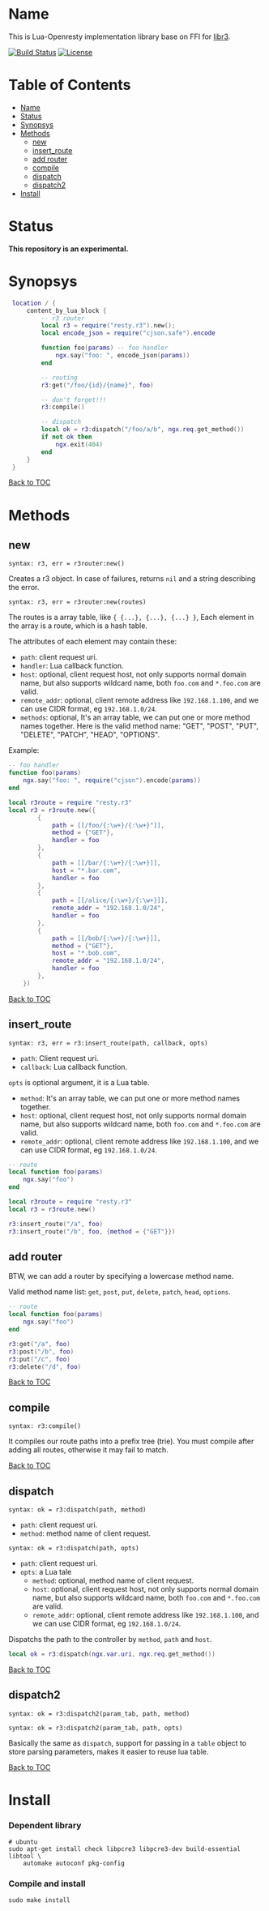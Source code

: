 Name
====
This is Lua-Openresty implementation library base on FFI for [libr3](https://github.com/c9s/r3).

[![Build Status](https://travis-ci.org/iresty/lua-resty-libr3.svg?branch=master)](https://travis-ci.org/iresty/lua-resty-libr3)
[![License](https://img.shields.io/badge/License-Apache%202.0-blue.svg)](https://github.com/iresty/lua-resty-libr3/blob/master/LICENSE)

Table of Contents
=================

* [Name](#name)
* [Status](#status)
* [Synopsys](#synopsys)
* [Methods](#methods)
    * [new](#new)
    * [insert_route](#insert_route)
    * [add router](#add-router)
    * [compile](#compile)
    * [dispatch](#dispatch)
    * [dispatch2](#dispatch2)
* [Install](#install)

Status
======

**This repository is an experimental.**

Synopsys
========

```lua
 location / {
     content_by_lua_block {
         -- r3 router
         local r3 = require("resty.r3").new();
         local encode_json = require("cjson.safe").encode

         function foo(params) -- foo handler
             ngx.say("foo: ", encode_json(params))
         end

         -- routing
         r3:get("/foo/{id}/{name}", foo)

         -- don't forget!!!
         r3:compile()

         -- dispatch
         local ok = r3:dispatch("/foo/a/b", ngx.req.get_method())
         if not ok then
             ngx.exit(404)
         end
     }
 }
```

[Back to TOC](#table-of-contents)

Methods
=======

new
---

`syntax: r3, err = r3router:new()`

Creates a r3 object. In case of failures, returns `nil` and a string describing the error.

`syntax: r3, err = r3router:new(routes)`

The routes is a array table, like `{ {...}, {...}, {...} }`, Each element in the array is a route, which is a hash table.

The attributes of each element may contain these:
* `path`: client request uri.
* `handler`: Lua callback function.
* `host`: optional, client request host, not only supports normal domain name, but also supports wildcard name, both `foo.com` and `*.foo.com` are valid.
* `remote_addr`: optional, client remote address like `192.168.1.100`, and we can use CIDR format, eg `192.168.1.0/24`.
* `methods`: optional, It's an array table, we can put one or more method names together. Here is the valid method name: "GET", "POST", "PUT", "DELETE", "PATCH", "HEAD", "OPTIONS".


Example:

```lua
-- foo handler
function foo(params)
    ngx.say("foo: ", require("cjson").encode(params))
end

local r3route = require "resty.r3"
local r3 = r3route.new({
        {
            path = [[/foo/{:\w+}/{:\w+}"]],
            method = {"GET"},
            handler = foo
        },
        {
            path = [[/bar/{:\w+}/{:\w+}]],
            host = "*.bar.com",
            handler = foo
        },
        {
            path = [[/alice/{:\w+}/{:\w+}]],
            remote_addr = "192.168.1.0/24",
            handler = foo
        },
        {
            path = [[/bob/{:\w+}/{:\w+}]],
            method = {"GET"},
            host = "*.bob.com",
            remote_addr = "192.168.1.0/24",
            handler = foo
        },
    })
```

[Back to TOC](#table-of-contents)

insert_route
------------

`syntax: r3, err = r3:insert_route(path, callback, opts)`

* `path`: Client request uri.
* `callback`: Lua callback function.

`opts` is optional argument, it is a Lua table.
* `method`: It's an array table, we can put one or more method names together.
* `host`: optional, client request host, not only supports normal domain name, but also supports wildcard name, both `foo.com` and `*.foo.com` are valid.
* `remote_addr`: optional, client remote address like `192.168.1.100`, and we can use CIDR format, eg `192.168.1.0/24`.


```lua
-- route
local function foo(params)
    ngx.say("foo")
end

local r3route = require "resty.r3"
local r3 = r3route.new()

r3:insert_route("/a", foo)
r3:insert_route("/b", foo, {method = {"GET"}})
```

add router
----------

BTW, we can add a router by specifying a lowercase method name.

Valid method name list: `get`, `post`, `put`, `delete`, `patch`, `head`, `options`.

```lua
-- route
local function foo(params)
    ngx.say("foo")
end

r3:get("/a", foo)
r3:post("/b", foo)
r3:put("/c", foo)
r3:delete("/d", foo)
```

[Back to TOC](#table-of-contents)

compile
-------

`syntax: r3:compile()`

It compiles our route paths into a prefix tree (trie). You must compile after adding all routes, otherwise it may fail to match.

[Back to TOC](#table-of-contents)


dispatch
--------

`syntax: ok = r3:dispatch(path, method)`

* `path`: client request uri.
* `method`: method name of client request.

`syntax: ok = r3:dispatch(path, opts)`

* `path`: client request uri.
* `opts`: a Lua tale
    * `method`: optional, method name of client request.
    * `host`: optional, client request host, not only supports normal domain name, but also supports wildcard name, both `foo.com` and `*.foo.com` are valid.
    * `remote_addr`: optional, client remote address like `192.168.1.100`, and we can use CIDR format, eg `192.168.1.0/24`.

Dispatchs the path to the controller by `method`, `path` and `host`.

```lua
local ok = r3:dispatch(ngx.var.uri, ngx.req.get_method())
```

[Back to TOC](#table-of-contents)

dispatch2
---------

`syntax: ok = r3:dispatch2(param_tab, path, method)`

`syntax: ok = r3:dispatch2(param_tab, path, opts)`

Basically the same as `dispatch`, support for passing in a `table` object to
store parsing parameters, makes it easier to reuse lua table.

[Back to TOC](#table-of-contents)

Install
=======

### Dependent library

```shell
# ubuntu
sudo apt-get install check libpcre3 libpcre3-dev build-essential libtool \
    automake autoconf pkg-config
```

### Compile and install

```
sudo make install
```
